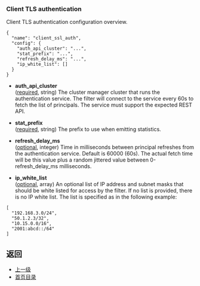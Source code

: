 ### Client TLS authentication
Client TLS authentication configuration overview.

```
{
  "name": "client_ssl_auth",
  "config": {
    "auth_api_cluster": "...",
    "stat_prefix": "...",
    "refresh_delay_ms": "...",
    "ip_white_list": []
  }
}
```
- **auth_api_cluster**<br />
	([required](https://developers.google.com/protocol-buffers/docs/proto#scalar), string) The cluster manager cluster that runs the authentication service. The filter will connect to the service every 60s to fetch the list of principals. The service must support the expected REST API.

- **stat_prefix**<br />
	([required](https://developers.google.com/protocol-buffers/docs/proto#scalar), string) The prefix to use when emitting statistics.

- **refresh_delay_ms**<br />
	([optional](#), integer) Time in milliseconds between principal refreshes from the authentication service. Default is 60000 (60s). The actual fetch time will be this value plus a random jittered value between 0-refresh_delay_ms milliseconds.

- **ip_white_list**<br />
	([optional](#), array) An optional list of IP address and subnet masks that should be white listed for access by the filter. If no list is provided, there is no IP white list. The list is specified as in the following example:


```
[
  "192.168.3.0/24",
  "50.1.2.3/32",
  "10.15.0.0/16",
  "2001:abcd::/64"
]
```



## 返回
- [上一级](../Networkfilters.md)
- [首页目录](../../README.md)

